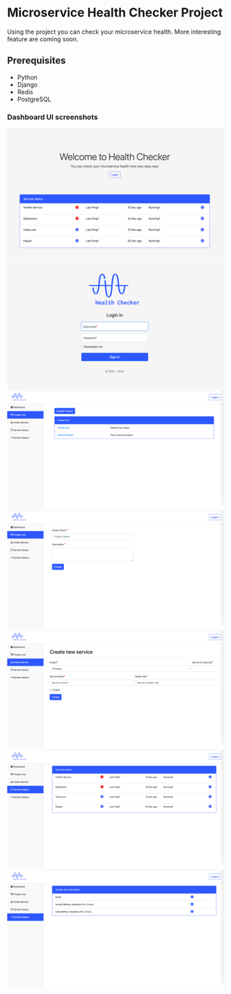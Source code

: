 # Microservice Health Checker Project
Using the project you can check your microservice health. More interesting feature are coming soon.
## Prerequisites
- Python
- Django
- Redis
- PostgreSQL

### Dashboard UI screenshots
![Home Page](docs/screenshots/home.png)
![Login Page](docs/screenshots/login.png)
![Project List](docs/screenshots/project.png)
![Project Create](docs/screenshots/create-project.png)
![Service Create](docs/screenshots/create-service.png)
![Service status](docs/screenshots/service-status.png)
![System status](docs/screenshots/system-status.png)
        